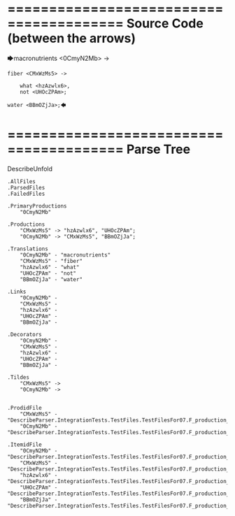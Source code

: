 ========================================
Source Code (between the arrows)
========================================

🡆macronutrients <0CmyN2Mb> ->

    fiber <CMxWzMs5> ->

        what <hzAzwlx6>,
        not <UHOcZPAm>;
    
    water <BBmOZjJa>;🡄

========================================
Parse Tree
========================================
DescribeUnfold

    .AllFiles
    .ParsedFiles
    .FailedFiles

    .PrimaryProductions
        "0CmyN2Mb" 

    .Productions
        "CMxWzMs5" -> "hzAzwlx6", "UHOcZPAm";
        "0CmyN2Mb" -> "CMxWzMs5", "BBmOZjJa";

    .Translations
        "0CmyN2Mb" - "macronutrients"
        "CMxWzMs5" - "fiber"
        "hzAzwlx6" - "what"
        "UHOcZPAm" - "not"
        "BBmOZjJa" - "water"

    .Links
        "0CmyN2Mb" - 
        "CMxWzMs5" - 
        "hzAzwlx6" - 
        "UHOcZPAm" - 
        "BBmOZjJa" - 

    .Decorators
        "0CmyN2Mb" - 
        "CMxWzMs5" - 
        "hzAzwlx6" - 
        "UHOcZPAm" - 
        "BBmOZjJa" - 

    .Tildes
        "CMxWzMs5" -> 
        "0CmyN2Mb" -> 


    .ProdidFile
        "CMxWzMs5" - "DescribeParser.IntegrationTests.TestFiles.TestFilesFor07.F_production_in_production1.ds"
        "0CmyN2Mb" - "DescribeParser.IntegrationTests.TestFiles.TestFilesFor07.F_production_in_production1.ds"

    .ItemidFile
        "0CmyN2Mb" - "DescribeParser.IntegrationTests.TestFiles.TestFilesFor07.F_production_in_production1.ds"
        "CMxWzMs5" - "DescribeParser.IntegrationTests.TestFiles.TestFilesFor07.F_production_in_production1.ds"
        "hzAzwlx6" - "DescribeParser.IntegrationTests.TestFiles.TestFilesFor07.F_production_in_production1.ds"
        "UHOcZPAm" - "DescribeParser.IntegrationTests.TestFiles.TestFilesFor07.F_production_in_production1.ds"
        "BBmOZjJa" - "DescribeParser.IntegrationTests.TestFiles.TestFilesFor07.F_production_in_production1.ds"

